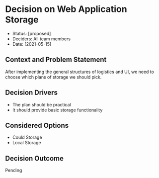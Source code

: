 # Decision on Web Application Storage

* Status: [proposed]
* Deciders: All team members
* Date: [2021-05-15]

## Context and Problem Statement

After implementing the general structures of logistics and UI, we need to choose which plans of storage we should pick.

## Decision Drivers 

* The plan should be practical
* It should provide basic storage functionality

## Considered Options

* Could Storage
* Local Storage

## Decision Outcome

Pending